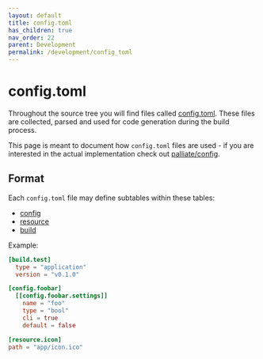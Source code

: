```yaml
---
layout: default
title: config.toml
has_children: true
nav_order: 22
parent: Development
permalink: /development/config_toml
---
```


# config.toml

Throughout the source tree you will find files called [config.toml](https://github.com/search?q=filename%3Aconfig.toml+repo%3Apalliate%2Fpalliate+repo%3Apalliate%2Flibpalliate&type=code). These files are collected, parsed and used for code generation during the build process.

This page is meant to document how `config.toml` files are used - if you are interested in the actual implementation check out [palliate/config](https://github.com/palliate/palliate/tree/master/config).

## Format

Each `config.toml` file may define subtables within these tables:
* [config](/development/config)
* [resource](/development/resource)
* [build](/development/build)

Example:
```toml
[build.test]
  type = "application"
  version = "v0.1.0"

[config.foobar]
  [[config.foobar.settings]]
    name = "foo"
    type = "bool"
    cli = true
    default = false

[resource.icon]
path = "app/icon.ico"
```